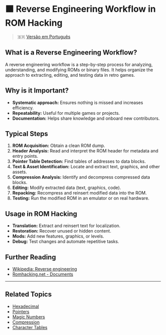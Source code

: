 # 🟫 Reverse Engineering Workflow in ROM Hacking

> :brazil: [Versão em Português](reverse_engineering_workflow_PT.md)

## What is a Reverse Engineering Workflow?
A reverse engineering workflow is a step-by-step process for analyzing, understanding, and modifying ROMs or binary files. It helps organize the approach to extracting, editing, and testing data in retro games.

## Why is it Important?
- **Systematic approach:** Ensures nothing is missed and increases efficiency.
- **Repeatability:** Useful for multiple games or projects.
- **Documentation:** Helps share knowledge and onboard new contributors.

## Typical Steps
1. **ROM Acquisition:** Obtain a clean ROM dump.
2. **Header Analysis:** Read and interpret the ROM header for metadata and entry points.
3. **Pointer Table Detection:** Find tables of addresses to data blocks.
4. **Text & Asset Identification:** Locate and extract text, graphics, and other assets.
5. **Compression Analysis:** Identify and decompress compressed data blocks.
6. **Editing:** Modify extracted data (text, graphics, code).
7. **Repacking:** Recompress and reinsert modified data into the ROM.
8. **Testing:** Run the modified ROM in an emulator or on real hardware.

## Usage in ROM Hacking
- **Translation:** Extract and reinsert text for localization.
- **Restoration:** Recover unused or hidden content.
- **Mods:** Add new features, graphics, or levels.
- **Debug:** Test changes and automate repetitive tasks.

## Further Reading
- [Wikipedia: Reverse engineering](https://en.wikipedia.org/wiki/Reverse_engineering)
- [Romhacking.net - Documents](https://www.romhacking.net/documents/)

---

## Related Topics
- [Hexadecimal](hexadecimal.md)
- [Pointers](pointers.md)
- [Magic Numbers](magic_numbers.md)
- [Compression](compression.md)
- [Character Tables](character_tables.md)

